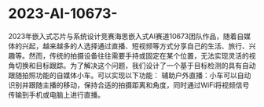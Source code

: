 # 2023-AI-10673-
2023年嵌入式芯片与系统设计竞赛海思嵌入式AI赛道10673团队作品，随着自媒体的兴起，越来越多的人选择通过直播、短视频等方式分享自己的生活、旅行、兴趣等。然而，传统的拍摄设备往往需要手持或固定在某个位置，无法实现灵活的视角切换和目标跟踪。为了解决这个问题，我们设计了一个基于目标检测的具有自动跟随拍照功能的自媒体小车。可以实现以下功能： 辅助户外直播：小车可以自动识别并跟随主播的移动，保持合适的拍摄距离和角度，同时通过WiFi将视频信号传输到手机或电脑上进行直播。
